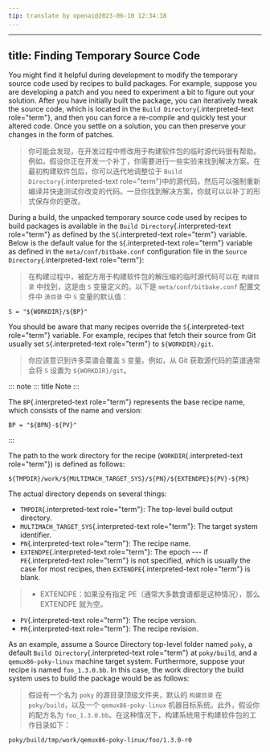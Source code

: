 ```yaml
---
tip: translate by openai@2023-06-10 12:34:18
...
```

---
title: Finding Temporary Source Code
------------------------------------

You might find it helpful during development to modify the temporary source code used by recipes to build packages. For example, suppose you are developing a patch and you need to experiment a bit to figure out your solution. After you have initially built the package, you can iteratively tweak the source code, which is located in the `Build Directory`{.interpreted-text role="term"}, and then you can force a re-compile and quickly test your altered code. Once you settle on a solution, you can then preserve your changes in the form of patches.

> 你可能会发现，在开发过程中修改用于构建软件包的临时源代码很有帮助。例如，假设你正在开发一个补丁，你需要进行一些实验来找到解决方案。在最初构建软件包后，你可以迭代地调整位于 `Build Directory`{.interpreted-text role="term"}中的源代码，然后可以强制重新编译并快速测试你改变的代码。一旦你找到解决方案，你就可以以补丁的形式保存你的更改。

During a build, the unpacked temporary source code used by recipes to build packages is available in the `Build Directory`{.interpreted-text role="term"} as defined by the `S`{.interpreted-text role="term"} variable. Below is the default value for the `S`{.interpreted-text role="term"} variable as defined in the `meta/conf/bitbake.conf` configuration file in the `Source Directory`{.interpreted-text role="term"}:

> 在构建过程中，被配方用于构建软件包的解压缩的临时源代码可以在 `构建目录` 中找到，这是由 `S` 变量定义的。以下是 `meta/conf/bitbake.conf` 配置文件中 `源目录` 中 `S` 变量的默认值：

```
S = "${WORKDIR}/${BP}"
```

You should be aware that many recipes override the `S`{.interpreted-text role="term"} variable. For example, recipes that fetch their source from Git usually set `S`{.interpreted-text role="term"} to `${WORKDIR}/git`.

> 你应该意识到许多菜谱会覆盖 `S` 变量。例如，从 Git 获取源代码的菜谱通常会将 `S` 设置为 `${WORKDIR}/git`。

::: note
::: title
Note
:::

The `BP`{.interpreted-text role="term"} represents the base recipe name, which consists of the name and version:

```
BP = "${BPN}-${PV}"
```

:::

The path to the work directory for the recipe (`WORKDIR`{.interpreted-text role="term"}) is defined as follows:

```
${TMPDIR}/work/${MULTIMACH_TARGET_SYS}/${PN}/${EXTENDPE}${PV}-${PR}
```

The actual directory depends on several things:

- `TMPDIR`{.interpreted-text role="term"}: The top-level build output directory.
- `MULTIMACH_TARGET_SYS`{.interpreted-text role="term"}: The target system identifier.
- `PN`{.interpreted-text role="term"}: The recipe name.
- `EXTENDPE`{.interpreted-text role="term"}: The epoch \-\-- if `PE`{.interpreted-text role="term"} is not specified, which is usually the case for most recipes, then `EXTENDPE`{.interpreted-text role="term"} is blank.

> - EXTENDPE：如果没有指定 PE（通常大多数食谱都是这种情况），那么 EXTENDPE 就为空。

- `PV`{.interpreted-text role="term"}: The recipe version.
- `PR`{.interpreted-text role="term"}: The recipe revision.

As an example, assume a Source Directory top-level folder named `poky`, a default `Build Directory`{.interpreted-text role="term"} at `poky/build`, and a `qemux86-poky-linux` machine target system. Furthermore, suppose your recipe is named `foo_1.3.0.bb`. In this case, the work directory the build system uses to build the package would be as follows:

> 假设有一个名为 `poky` 的源目录顶级文件夹，默认的 `构建目录` 在 `poky/build`，以及一个 `qemux86-poky-linux` 机器目标系统。此外，假设你的配方名为 `foo_1.3.0.bb`。在这种情况下，构建系统用于构建软件包的工作目录如下：

```
poky/build/tmp/work/qemux86-poky-linux/foo/1.3.0-r0
```
